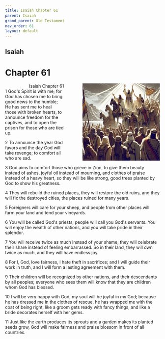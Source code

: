 ```yaml
---
title: Isaiah Chapter 61
parent: Isaiah
grand_parent: Old Testament
nav_order: 61
layout: default
---
```


## Isaiah

# Chapter 61

<div style="clear: both; text-align: right;">
    <img src="/assets/Image/Isaiah/500/61.jpg" alt="Isaiah Chapter 61" class="chapter-image" style="max-width: 50%; height: auto; float: right; margin: 0 0 10px 10px; padding-left: 10%;">
    <figcaption style="font-size: 14px;">Isaiah Chapter 61</figcaption>
</div>
1 God's Spirit is with me; for God has chosen me to bring good news to the humble; He has sent me to heal those with broken hearts, to announce freedom for the captives, and to open the prison for those who are tied up.

2 To announce the year God favors and the day God will take revenge; to comfort all who are sad.

3 God aims to comfort those who grieve in Zion, to give them beauty instead of ashes, joyful oil instead of mourning, and clothes of praise instead of a heavy heart, so they will be like strong, good trees planted by God to show his greatness.

4 They will rebuild the ruined places, they will restore the old ruins, and they will fix the destroyed cities, the places ruined for many years.

5 Foreigners will care for your sheep, and people from other places will farm your land and tend your vineyards.

6 You will be called God's priests; people will call you God's servants. You will enjoy the wealth of other nations, and you will take pride in their splendor.

7 You will receive twice as much instead of your shame; they will celebrate their share instead of feeling embarrassed. So in their land, they will own twice as much, and they will have endless joy.

8 For I, God, love fairness, I hate theft in sacrifices; and I will guide their work in truth, and I will form a lasting agreement with them.

9 Their children will be recognized by other nations, and their descendants by all peoples; everyone who sees them will know that they are children whom God has blessed.

10 I will be very happy with God, my soul will be joyful in my God; because he has dressed me in the clothes of rescue, he has wrapped me with the coat of being right, like a groom gets ready with fancy things, and like a bride decorates herself with her gems.

11 Just like the earth produces its sprouts and a garden makes its planted seeds grow, God will make fairness and praise blossom in front of all countries.


